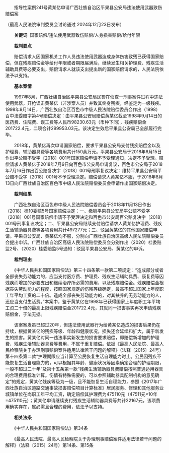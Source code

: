 　　指导性案例241号黄某亿申请广西壮族自治区平果县公安局违法使用武器致伤赔偿案

（最高人民法院审判委员会讨论通过 2024年12月23日发布）

　　**关键词**  国家赔偿/违法使用武器致伤赔偿/人身损害赔偿/给付年限

　　**裁判要点**

　　赔偿请求人因国家机关工作人员违法使用武器造成身体伤害致残已获得国家赔偿，但在残疾赔偿金等给付年限或者期限届满后，继续发生相关护理费、残疾生活辅助具费等必要支出，赔偿请求人就该支出提出新的国家赔偿请求的，人民法院依法予以支持。

　　**基本案情**

　　1997年8月，广西壮族自治区平果县公安局民警在侦查一刑事案件过程中违法使用武器，开枪误击黄某亿（非涉案人员）并致其终身残疾，经鉴定为一级残疾。1998年9月14日，广西壮族自治区百色市中级人民法院赔偿委员会作出（1998）百中法委赔字第4号赔偿决定：由平果县公安局赔偿黄某亿截至1998年9月14日的医药费、住院费、误工费等人民币98230.63元（币种下同），残疾赔偿金201722.4元，二项合计299953.03元。该决定生效后平果县公安局已全部履行完毕。

　　2018年，黄某亿再次申请国家赔偿，要求平果县公安局支付残疾赔偿金以及护理费、辅助器具费等各项费用共计150余万元。平果县公安局于2018年6月15日作出平公赔不受字〔2018〕001号国家赔偿申请不予受理通知，决定不予受理。赔偿请求人黄某亿于2018年7月9日向百色市公安局申请复议，百色市公安局于2018年7月16日作出百公赔复决字〔2018〕001号刑事复议决定：维持平果县公安局平公赔不受字〔2018〕001号不予受理决定。赔偿请求人黄某亿不服，于2018年8月13日向广西壮族自治区百色市中级人民法院赔偿委员会申请作出国家赔偿决定。

　　**裁判结果**

　　广西壮族自治区百色市中级人民法院赔偿委员会于2018年11月13日作出（2018）桂10委赔5号国家赔偿决定：一、撤销平果县公安局平公赔不受字〔2018〕001号国家赔偿申请不予受理决定和百色市公安局百公赔复决字〔2018〕001号刑事复议决定；二、平果县公安局继续支付赔偿请求人黄某亿护理费、残疾生活辅助器具费等各项费用共计497277元；三、驳回黄某亿的其他国家赔偿申请。平果县公安局、黄某亿均不服，分别向广西壮族自治区高级人民法院赔偿委员会提出申诉。广西壮族自治区高级人民法院赔偿委员会分别作出（2020）桂委赔监2号、（2020）桂委赔监5号通知：驳回平果县公安局、黄某亿的申诉。

　　**裁判理由**

　　《中华人民共和国国家赔偿法》第三十四条第一款第二项规定：“造成部分或者全部丧失劳动能力的，应当支付医疗费、护理费、残疾生活辅助具费、康复费等因残疾而增加的必要支出和继续治疗所必需的费用，以及残疾赔偿金。残疾赔偿金根据丧失劳动能力的程度，按照国家规定的伤残等级确定，最高不超过国家上年度职工年平均工资的二十倍。造成全部丧失劳动能力的，对其扶养的无劳动能力的人，还应当支付生活费。”本案中，鉴于黄某亿在1998年已获得国家上年度职工年平均工资二十倍的最高上限残疾赔偿金201722.4元，其就同一损害事实再次申请残疾赔偿金，于法无据。

　　该案案发虽已超过20年，但违法使用武器行为给黄某亿造成的损害后果仍在持续，根据黄某亿的残疾等级、年龄和健康状况，损失还会延续和扩大，属于新发生的损害。黄某亿对同一违法事实新发生的损害要求赔偿，即赔偿新增加的护理费、残疾生活辅助器具费等费用，不属于重复赔偿。依据《最高人民法院、最高人民检察院关于办理刑事赔偿案件适用法律若干问题的解释》（法释〔2015〕24号）第十四条第二款“护理期限应当计算至公民恢复生活自理能力时止。公民因残疾不能恢复生活自理能力的，可以根据其年龄、健康状况等因素确定合理的护理期限，一般不超过二十年”及第十五条第一款“残疾生活辅助器具费赔偿按照普通适用器具的合理费用标准计算。伤情有特殊需要的，可以参照辅助器具配制机构的意见确定”的规定，黄某亿残疾等级为一级，且不能恢复生活自理能力，参照《2017年广西壮族自治区道路交通事故损害赔偿项目计算标准》居民服务、修理和其他服务业城镇单位在岗职工年平均工资，确定赔偿其护理费为475110元（47511元×10年=475110元）；黄某亿申请继续支付残疾生活辅助器具费等共计22167元，该项费用确实存在，属必需且合理的费用，依法予以支持。

　　**相关法条**

　　《中华人民共和国国家赔偿法》第34条

　　《最高人民法院、最高人民检察院关于办理刑事赔偿案件适用法律若干问题的解释》（法释〔2015〕24号）第14条、第15条